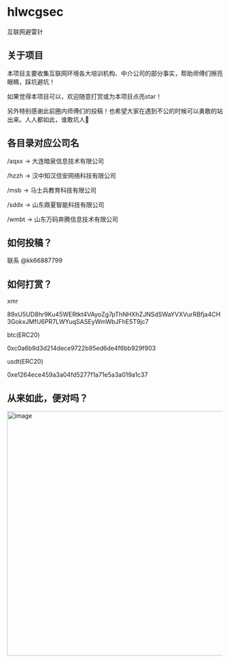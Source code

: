 # hlwcgsec

互联网避雷针

## 关于项目

本项目主要收集互联网环境各大培训机构、中介公司的部分事实，帮助师傅们擦亮眼睛，踩坑避坑！

如果觉得本项目可以，欢迎随意打赏或为本项目点亮star！

另外特别感谢此前圈内师傅们的投稿！也希望大家在遇到不公的时候可以勇敢的站出来。人人都如此，谁敢坑人💪

## 各目录对应公司名

/aqxx -> 大连暗泉信息技术有限公司

/hzzh -> 汉中知汉信安网络科技有限公司

/msb -> 马士兵教育科技有限公司 

/sddx -> 山东鼎夏智能科技有限公司

/wmbt -> 山东万码奔腾信息技术有限公司

## 如何投稿？

联系 @kk66887799

## 如何打赏？
xmr

89xU5UD8hr9Ku45WERtkt4VAyoZg7pThNHXhZJNSdSWaYVXVurRBfja4CH3GokxJMfU6PR7LWYuqSASEyWmWbJFhE5T9jc7

btc(ERC20)

0xc0a6b9d3d214dece9722b95ed6de4f6bb929f903

usdt(ERC20)

0xe1264ece459a3a04fd5277f1a71e5a3a019a1c37

## 从来如此，便对吗？

<img width="571" alt="image" src="https://github.com/ikashd121/hlwcgsec/assets/140723948/2e3dae5b-5a1a-48d0-b58c-fcaf874f6f6a">


